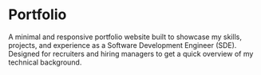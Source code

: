 # Portfolio
A minimal and responsive portfolio website built to showcase my skills, projects, and experience as a Software Development Engineer (SDE). Designed for recruiters and hiring managers to get a quick overview of my technical background.
